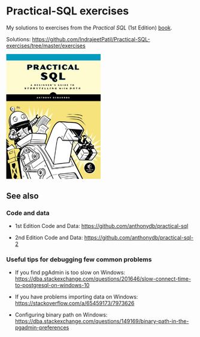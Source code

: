 Practical-SQL exercises
================

My solutions to exercises from the *Practical SQL* (1st Edition)
[book](https://nostarch.com/practicalSQL).

Solutions:
<https://github.com/IndrajeetPatil/Practical-SQL-exercises/tree/master/exercises>

<img src="assets/cover.jpg" width="50%" />

## See also

### Code and data

-   1st Edition Code and Data:
    <https://github.com/anthonydb/practical-sql>

-   2nd Edition Code and Data:
    <https://github.com/anthonydb/practical-sql-2>

### Useful tips for debugging few common problems

-   If you find pgAdmin is too slow on Windows:
    <https://dba.stackexchange.com/questions/201646/slow-connect-time-to-postgresql-on-windows-10>

-   If you have problems importing data on Windows:
    <https://stackoverflow.com/a/65459173/7973626>

-   Configuring binary path on Windows:
    <https://dba.stackexchange.com/questions/149169/binary-path-in-the-pgadmin-preferences>
